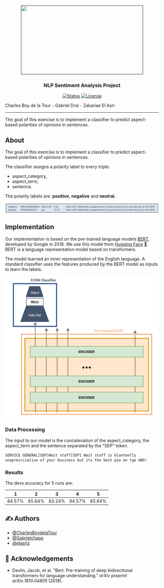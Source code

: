 <p align="center">
  <a href="" rel="noopener">
 <img width=400px height=225px src=https://miro.medium.com/max/800/1*oUpWrMdvDWcWE_QSne-jOw.jpeg></a>
</p>

<h3 align="center">NLP Sentiment Analysis Project</h3>

<div align="center">

[![Status](https://img.shields.io/badge/status-active-success.svg)]()
[![License](https://img.shields.io/badge/license-MIT-blue.svg)](/LICENSE)

</div>

Charles Boy de la Tour - Gabriel Drai - Zakariae El Asri

---

<p align="left"> The goal of this exercise is to implement a classifier to predict aspect-based polarities of opinions in
sentences.

</p>

## About

The goal of this exercise is to implement a classifier to predict aspect-based polarities of opinions in sentences.

The classifier assigns a polarity label to every triple:

- aspect_category,
- aspect_term,
- sentence.

The polarity labels are: **positive**, **negative** and **neutral.**

![image](image/README/1647253512618.png)

## Implementation

Our implementation is based on the pre-trained language models [BERT](https://arxiv.org/abs/1810.04805), developed by Google in 2018. We use this model from [Hugging Face](https://huggingface.co/bert-base-uncased) 🤗. BERT is a language representation model based on transformers.

The model learned an inner representation of the English language. A standard classifier uses the features produced by the BERT model as inputs to learn the labels.

![](image/README/1647256956025.png)

### Data Processing

The input to our model is the concatenation of the aspect_category, the aspect_term and the sentence separated by the "SEP" token.

```
SERVICE GENERAL[SEP]Wait staff[SEP] Wait staff is blantently unapreccciative of your business but its the best pie on tge UWS!
```

### Results

The devs accuracy for 5 runs are:

| 1      | 2      | 3      | 4      |   5   |
| ------ | ------ | ------ | ------ | :----: |
| 84.57% | 85.64% | 83.24% | 84.57% | 85.64% |

## ✍️ Authors

- [@CharlesBoydelaTour](https://github.com/CharlesBoydelaTour)
- [@Gabrielchapo](https://github.com/Gabrielchapo)
- [@elasriz](https://github.com/elasriz)

## 🎉 Acknowledgements

- Devlin, Jacob, et al. "Bert: Pre-training of deep bidirectional transformers for language understanding." *arXiv preprint arXiv:1810.04805* (2018).
